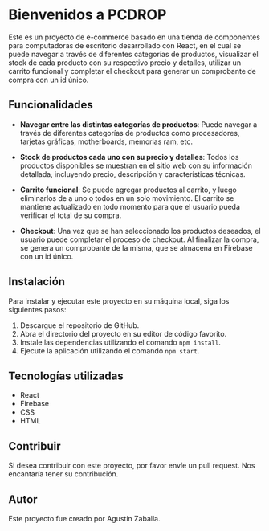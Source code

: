 # Bienvenidos a PCDROP

Este es un proyecto de e-commerce basado en una tienda de componentes para computadoras de escritorio desarrollado con React, en el cual se puede navegar a través de diferentes categorías de productos, visualizar el stock de cada producto con su respectivo precio y detalles, utilizar un carrito funcional y completar el checkout para generar un comprobante de compra con un id único.

## Funcionalidades

- **Navegar entre las distintas categorías de productos**: Puede navegar a través de diferentes categorías de productos como procesadores, tarjetas gráficas, motherboards, memorias ram, etc.

- **Stock de productos cada uno con su precio y detalles**: Todos los productos disponibles se muestran en el sitio web con su información detallada, incluyendo precio, descripción y características técnicas.

- **Carrito funcional**: Se puede agregar productos al carrito, y luego eliminarlos de a uno o todos en un solo movimiento. El carrito se mantiene actualizado en todo momento para que el usuario pueda verificar el total de su compra.

- **Checkout**: Una vez que se han seleccionado los productos deseados, el usuario puede completar el proceso de checkout. Al finalizar la compra, se genera un comprobante de la misma, que se almacena en Firebase con un id único.

## Instalación

Para instalar y ejecutar este proyecto en su máquina local, siga los siguientes pasos:

1. Descargue el repositorio de GitHub.
2. Abra el directorio del proyecto en su editor de código favorito.
3. Instale las dependencias utilizando el comando `npm install`.
4. Ejecute la aplicación utilizando el comando `npm start`.

## Tecnologías utilizadas

- React
- Firebase
- CSS
- HTML

## Contribuir

Si desea contribuir con este proyecto, por favor envíe un pull request. Nos encantaría tener su contribución.

## Autor

Este proyecto fue creado por Agustín Zaballa.
